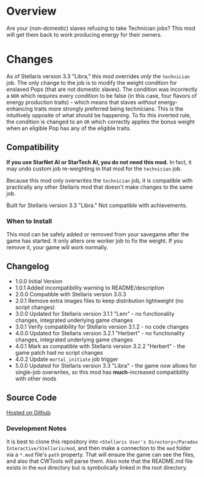 # Overview

Are your (non-domestic) slaves refusing to take Technician jobs?  This mod will get them back to work producing energy for their owners.

# Changes

As of Stellaris version 3.3 "Libra," this mod overrides _only_ the `technician` job.  The only change to the job is to modify the weight condition for enslaved Pops (that are not domestic slaves).  The condition was incorrectly a `NOR` which requires every condition to be false (in this case, four flavors of energy production traits) - which means that slaves _without_ energy-enhancing traits more strongly preferred being technicians.  This is the intuitively opposite of what should be happening.  To fix this inverted rule, the condition is changed to an `OR` which correctly applies the bonus weight when an eligible Pop has any of the eligible traits.

## Compatibility

**If you use StarNet AI or StarTech AI, you do not need this mod.**  In fact, it may undo custom job re-weighting in that mod for the `technician` job.

Because this mod only overwrites the `technician` job, it is compatible with practically any other Stellaris mod that doesn't make changes to the same job.

Built for Stellaris version 3.3 "Libra." Not compatible with achievements.

### When to Install

This mod can be safely added or removed from your savegame after the game has started.  It only alters one worker job to fix the weight.  If you remove it, your game will work normally.

## Changelog

* 1.0.0 Initial Version
* 1.0.1 Added incompatibility warning to README/description
* 2.0.0 Compatible with Stellaris version 3.0.3
* 2.0.1 Remove extra images files to keep distribution lightweight (no script changes)
* 3.0.0 Updated for Stellaris version 3.1.1 "Lem" - no functionality changes, integrated underlying game changes
* 3.0.1 Verify compatibility for Stellaris version 3.1.2 - no code changes
* 4.0.0 Updated for Stellaris version 3.2.1 "Herbert" - no functionality changes, integrated underlying game changes
* 4.0.1 Mark as compatible with Stellaris version 3.2.2 "Herbert" - the game patch had no script changes
* 4.0.2 Update `mortal_initiate` job trigger
* 5.0.0 Updated for Stellaris version 3.3 "Libra" - the game now allows for single-job overwrites, so this mod has **much**-increased compatibility with other mods

## Source Code

[Hosted on Github](https://github.com/corsairmarks/technician_slave_fix)

### Development Notes

It is best to clone this repository into `<Stellaris User's Directory>/Paradox Interactive/Stellaris/mod`, and then make a connection to the `mod` folder via a `*.mod` file's `path` property.  That will ensure the game can see the files, and also that CWTools will parse them.  Also note that the README.md file exists in the `mod` directory but is symbolically linked in the root directory.